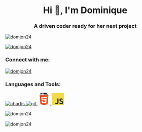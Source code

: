 <h1 align="center">Hi 👋, I'm Dominique</h1>
<h3 align="center">A driven coder ready for her next project</h3>

<p align="left"> <img src="https://komarev.com/ghpvc/?username=domjon24&label=Profile%20views&color=0e75b6&style=flat" alt="domjon24" /> </p>

<p align="left"> <a href="https://github.com/ryo-ma/github-profile-trophy"><img src="https://github-profile-trophy.vercel.app/?username=domjon24" alt="domjon24" /></a> </p>

<h3 align="left">Connect with me:</h3>
<p align="left">
<a href="https://codepen.io/domjon24" target="blank"><img align="center" src="https://raw.githubusercontent.com/rahuldkjain/github-profile-readme-generator/master/src/images/icons/Social/codepen.svg" alt="domjon24" height="30" width="40" /></a>
</p>

<h3 align="left">Languages and Tools:</h3>
<p align="left"> <a href="https://www.chartjs.org" target="_blank" rel="noreferrer"> <img src="https://www.chartjs.org/media/logo-title.svg" alt="chartjs" width="40" height="40"/> </a> <a href="https://git-scm.com/" target="_blank" rel="noreferrer"> <img src="https://www.vectorlogo.zone/logos/git-scm/git-scm-icon.svg" alt="git" width="40" height="40"/> </a> <a href="https://www.w3.org/html/" target="_blank" rel="noreferrer"> <img src="https://raw.githubusercontent.com/devicons/devicon/master/icons/html5/html5-original-wordmark.svg" alt="html5" width="40" height="40"/> </a> <a href="https://developer.mozilla.org/en-US/docs/Web/JavaScript" target="_blank" rel="noreferrer"> <img src="https://raw.githubusercontent.com/devicons/devicon/master/icons/javascript/javascript-original.svg" alt="javascript" width="40" height="40"/> </a> </p>

<p><img align="center" src="https://github-readme-stats.vercel.app/api/top-langs?username=domjon24&show_icons=true&locale=en&layout=compact" alt="domjon24" /></p>

<p><img align="center" src="https://github-readme-streak-stats.herokuapp.com/?user=domjon24&" alt="domjon24" /></p>
